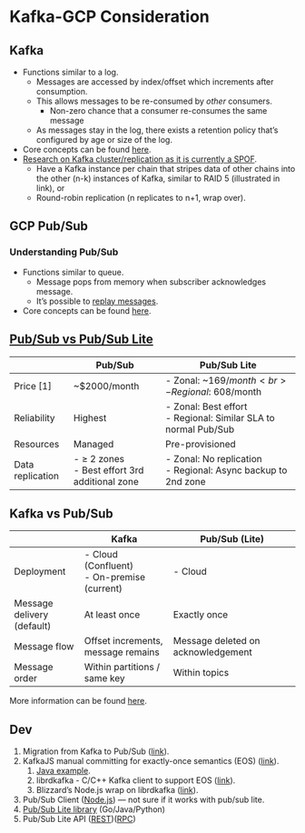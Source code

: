 # Kafka-GCP Consideration

## Kafka

- Functions similar to a log.
    - Messages are accessed by index/offset which increments after consumption.
    - This allows messages to be re-consumed by *other* consumers.
        - Non-zero chance that a consumer re-consumes the same message
    - As messages stay in the log, there exists a retention policy that’s configured by age or size of the log.
- Core concepts can be found [here](https://docs.cloudera.com/HDPDocuments/HDP2/HDP-2.2.4/bk_storm-user-guide/content/basic-kafka-concepts.html).
- [Research on Kafka cluster/replication as it is currently a SPOF](https://github.com/aidanaden/coinhall-research/blob/master/pipeline-research/kafka-replication.md).
    - Have a Kafka instance per chain that stripes data of other chains into the other (n-k) instances of Kafka, similar to RAID 5 (illustrated in link), or
    - Round-robin replication (n replicates to n+1, wrap over).

## GCP Pub/Sub

### Understanding Pub/Sub

- Functions similar to queue.
    - Message pops from memory when subscriber acknowledges message.
    - It’s possible to [replay messages](https://cloud.google.com/pubsub/docs/replay-overview).
- Core concepts can be found [here](https://cloud.google.com/pubsub/docs/overview#core_concepts).

## [Pub/Sub vs Pub/Sub **Lite**](https://cloud.google.com/pubsub/docs/choosing-pubsub-or-lite)

|  | Pub/Sub | Pub/Sub Lite |
| --- | --- | --- |
| Price [1] | ~$2000/month | - Zonal: ~$169/month <br> - Regional: ~$608/month |
| Reliability | Highest | - Zonal: Best effort <br> - Regional: Similar SLA to normal Pub/Sub |
| Resources | Managed | Pre-provisioned |
| Data replication | - ≥ 2 zones <br> - Best effort 3rd additional zone | - Zonal: No replication <br> - Regional: Async backup to 2nd zone |

## Kafka vs Pub/Sub

|  | Kafka | Pub/Sub (Lite) |
| --- | --- | --- |
| Deployment | - Cloud (Confluent) <br> - On-premise (current) | - Cloud |
| Message <br> delivery (default) | At least once | Exactly once |
| Message flow | Offset increments, <br> message remains  | Message deleted on acknowledgement |
| Message order | Within partitions / same key | Within topics |

More information can be found [here](https://cloud.google.com/architecture/migrating-from-kafka-to-pubsub#comparing_features).

## Dev

1. Migration from Kafka to Pub/Sub ([link](https://cloud.google.com/architecture/migrating-from-kafka-to-pubsub)).
2. KafkaJS manual committing for exactly-once semantics (EOS) ([link](https://kafka.js.org/docs/consuming#manual-committing)).
    1. [Java example](https://www.baeldung.com/kafka-exactly-once).
    2. librdkafka - C/C++ Kafka client to support EOS ([link](https://github.com/edenhill/librdkafka)).
    3. Blizzard’s Node.js wrap on librdkafka ([link](https://github.com/Blizzard/node-rdkafka)).
3. Pub/Sub Client ([Node.js](https://cloud.google.com/nodejs/docs/reference/pubsub/latest)) — not sure if it works with pub/sub lite.
4. [Pub/Sub Lite library](https://cloud.google.com/pubsub/lite/docs/reference/libraries) (Go/Java/Python)
5. Pub/Sub Lite API ([REST](https://cloud.google.com/pubsub/lite/docs/reference/rest))([RPC](https://cloud.google.com/pubsub/lite/docs/reference/rpc))

